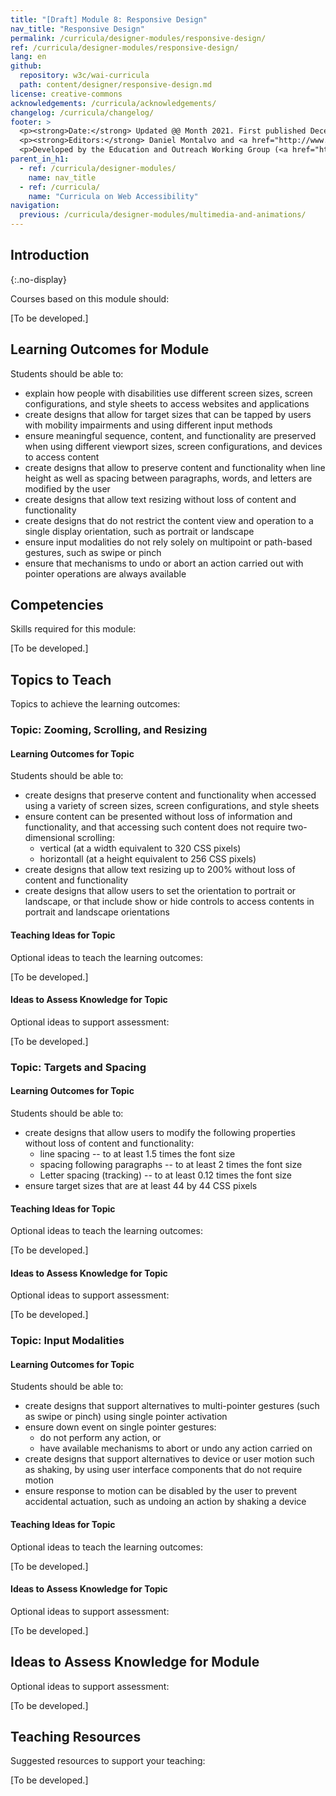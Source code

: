 ```yaml
---
title: "[Draft] Module 8: Responsive Design"
nav_title: "Responsive Design"
permalink: /curricula/designer-modules/responsive-design/
ref: /curricula/designer-modules/responsive-design/
lang: en
github:
  repository: w3c/wai-curricula
  path: content/designer/responsive-design.md
license: creative-commons
acknowledgements: /curricula/acknowledgements/
changelog: /curricula/changelog/
footer: >
  <p><strong>Date:</strong> Updated @@ Month 2021. First published December 2019.</p>
  <p><strong>Editors:</strong> Daniel Montalvo and <a href="http://www.w3.org/People/shadi/">Shadi Abou-Zahra</a>. Contributors: <a href="https://www.w3.org/WAI/EO/EOWG-members">EOWG Participants</a>. ACKNOWLEDGEMENTS lists contributors and credits.</p>
  <p>Developed by the Education and Outreach Working Group (<a href="http://www.w3.org/WAI/EO/">EOWG</a>). Developed with support from the <a href="https://www.w3.org/WAI/about/projects/wai-guide/">WAI-Guide Project</a> funded by the European Commission (EC) under the Horizon 2020 program (Grant Agreement 822245).</p>
parent_in_h1:
  - ref: /curricula/designer-modules/
    name: nav_title
  - ref: /curricula/
    name: "Curricula on Web Accessibility"
navigation:
  previous: /curricula/designer-modules/multimedia-and-animations/
---
```


## Introduction
{:.no-display}

Courses based on this module should:

[To be developed.]

## Learning Outcomes for Module

Students should be able to:

* explain how people with disabilities use different screen sizes, screen configurations, and style sheets to access websites and applications
* create designs that allow for target sizes that can be tapped by users with mobility impairments and using different input methods
* ensure meaningful sequence, content, and functionality are preserved when using different viewport sizes, screen configurations, and devices to access content
* create designs that allow to preserve content and functionality when line height as well as spacing between paragraphs, words, and letters are modified by the user
* create designs that allow text resizing without loss of content and functionality
* create designs that do not restrict the content view and operation to a single display orientation, such as portrait or landscape
* ensure input modalities do not rely solely on multipoint or path-based gestures, such as swipe or pinch
* ensure that mechanisms to undo or abort an action carried out with pointer operations are always available

## Competencies

Skills required for this module:

[To be developed.]

## Topics to Teach

Topics to achieve the learning outcomes:

### Topic: Zooming, Scrolling, and Resizing

#### Learning Outcomes for Topic

Students should be able to:

* create designs that preserve content and functionality when accessed using a variety of screen sizes, screen configurations, and style sheets
* ensure content can be presented without loss of information and functionality, and that accessing such content does not require two-dimensional scrolling:
  * vertical (at a width equivalent to 320 CSS pixels)
  * horizontall (at a height equivalent to 256 CSS pixels)
* create designs that allow text resizing up to 200% without loss of content and functionality
* create designs that allow users to set the orientation to  portrait or landscape, or that include show or hide controls to access contents in portrait and landscape orientations

#### Teaching Ideas for Topic

Optional ideas to teach the learning outcomes:

[To be developed.]

#### Ideas to Assess Knowledge for Topic

Optional ideas to support assessment:

[To be developed.]

### Topic: Targets and Spacing

#### Learning Outcomes for Topic

Students should be able to:

* create designs that allow users to modify the following properties without loss of content and functionality:
  * line spacing -- to at least 1.5 times the font size
  * spacing following paragraphs -- to at least 2 times the font size
  * Letter spacing (tracking) -- to at least 0.12 times the font size
* ensure target sizes that are at least 44 by 44 CSS pixels

#### Teaching Ideas for Topic

Optional ideas to teach the learning outcomes:

[To be developed.]

#### Ideas to Assess Knowledge for Topic

Optional ideas to support assessment:

[To be developed.]

### Topic: Input Modalities

#### Learning Outcomes for Topic

Students should be able to:

* create designs that support alternatives to multi-pointer gestures (such as swipe or pinch) using single pointer activation
* ensure down event on single pointer gestures:
  * do not perform any action, or
  * have available mechanisms to abort or undo any action carried on
* create designs that support alternatives to device or user motion such as shaking, by using user interface components that do not require motion
* ensure response to motion can be disabled by the user to prevent accidental actuation, such as undoing an action by shaking a device

#### Teaching Ideas for Topic

Optional ideas to teach the learning outcomes:

[To be developed.]

#### Ideas to Assess Knowledge for Topic

Optional ideas to support assessment:

[To be developed.]

## Ideas to Assess Knowledge for Module

Optional ideas to support assessment:

[To be developed.]

## Teaching Resources

Suggested resources to support your teaching:

[To be developed.]

